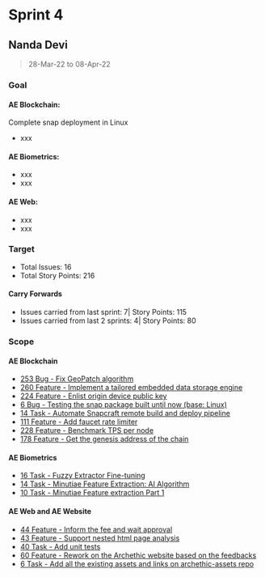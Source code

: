 # Sprint 4

## Nanda Devi

> 28-Mar-22 to 08-Apr-22

### Goal

#### AE Blockchain:
Complete snap deployment in Linux
- xxx

#### AE Biometrics: 
- xxx
- xxx

#### AE Web: 
- xxx
- xxx

### Target
- Total Issues: 16
- Total Story Points: 216

#### Carry Forwards
- Issues carried from last sprint: 7| Story Points: 115
- Issues carried from last 2 sprints: 4| Story Points: 80

### Scope

#### AE Blockchain
 - [253 Bug - Fix GeoPatch algorithm](https://github.com/archethic-foundation/archethic-node/issues/253)
 - [260 Feature - Implement a tailored embedded data storage engine](https://github.com/archethic-foundation/archethic-node/issues/260)
 - [224 Feature - Enlist origin device public key](https://github.com/archethic-foundation/archethic-node/issues/224)
 - [6 Bug - Testing the snap package built until now (base: Linux)](https://github.com/archethic-foundation/archethic-snap/issues/6)
 - [14 Task - Automate Snapcraft remote build and deploy pipeline](https://github.com/archethic-foundation/archethic-snap/issues/14)
 - [111 Feature - Add faucet rate limiter](https://github.com/archethic-foundation/archethic-snap/issues/111)
 - [228 Feature - Benchmark TPS per node](https://github.com/archethic-foundation/archethic-node/issues/228)
 - [178 Feature - Get the genesis address of the chain](https://github.com/archethic-foundation/archethic-node/issues/178)

#### AE Biometrics
 - [16 Task - Fuzzy Extractor Fine-tuning](https://github.com/archethic-foundation/biometrics-seed-extraction/issues/16)
 - [14 Task - Minutiae Feature Extraction: AI Algorithm](https://github.com/archethic-foundation/biometrics-seed-extraction/issues/14)
 - [10 Task - Minutiae Feature extraction Part 1](https://github.com/archethic-foundation/biometrics-seed-extraction/issues/10)

#### AE Web and AE Website
 - [44 Feature - Inform the fee and wait approval](https://github.com/archethic-foundation/aeweb-cli/issues/44)
 - [43 Feature - Support nested html page analysis](https://github.com/archethic-foundation/aeweb-cli/issues/43)
 - [40 Task - Add unit tests](https://github.com/archethic-foundation/aeweb-cli/issues/40)
 - [60 Feature - Rework on the Archethic website based on the feedbacks](https://github.com/archethic-foundation/archethic-website/issues/60)
 - [6 Task - Add all the existing assets and links on archethic-assets repo](https://github.com/archethic-foundation/archethic-assets/issues/6)
